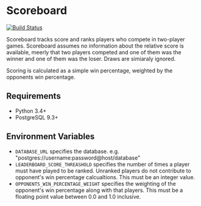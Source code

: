 # Scoreboard

[![Build Status](https://travis-ci.org/JamesLaverack/scoreboard.svg?branch=master)](https://travis-ci.org/JamesLaverack/scoreboard)

Scoreboard tracks score and ranks players who compete in two-player games. Scoreboard assumes no information about the relative score is available, meerly that two players competed and one of them was the winner and one of them was the loser. Draws are simiaraly ignored.

Scoring is calculated as a simple win percentage, weighted by the opponents win percentage.

## Requirements

* Python 3.4+
* PostgreSQL 9.3+

## Environment Variables

* `DATABASE_URL` specifies the database. e.g. "postgres://username:password@host/database"
* `LEADERBOARD_SCORE_THREASHOLD` specifies the number of times a player must have played to be ranked. Unranked players do not contribute to opponent's win percentage calcualtions. This must be an integer value.
* `OPPONENTS_WIN_PERCENTAGE_WEIGHT` specifies the weighting of the opponent's win percentage along with that players. This must be a floating point value between 0.0 and 1.0 inclusive.